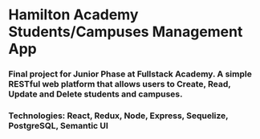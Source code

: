 # Hamilton Academy Students/Campuses Management App

### Final project for Junior Phase at Fullstack Academy. A simple RESTful web platform that allows users to Create, Read, Update and Delete students and campuses.  

### Technologies: React, Redux, Node, Express, Sequelize, PostgreSQL, Semantic UI